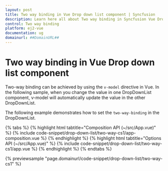 ```yaml
---
layout: post
title: Two way binding in Vue Drop down list component | Syncfusion
description: Learn here all about Two way binding in Syncfusion Vue Drop down list component of Syncfusion Essential JS 2 and more.
control: Two way binding 
platform: ej2-vue
documentation: ug
domainurl: ##DomainURL##
---
```


# Two way binding in Vue Drop down list component

Two-way binding can be achieved by using the `v-model` directive in Vue. In the following sample, when you change the value in one DropDownList component, v-model will automatically update the value in the other DropDownList.

The following example demonstrates how to set the `two-way-binding` in the DropDownList.

{% tabs %}
{% highlight html tabtitle="Composition API (~/src/App.vue)" %}
{% include code-snippet/drop-down-list/two-way-cs1/app-composition.vue %}
{% endhighlight %}
{% highlight html tabtitle="Options API (~/src/App.vue)" %}
{% include code-snippet/drop-down-list/two-way-cs1/app.vue %}
{% endhighlight %}
{% endtabs %}
        
{% previewsample "page.domainurl/code-snippet/drop-down-list/two-way-cs1" %}